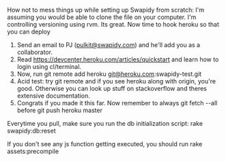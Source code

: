 How not to mess things up while setting up Swapidy from scratch:
I'm assuming you would be able to clone the file on your computer.
I'm controlling versioning using rvm. Its great.
Now time to hook heroku so that you can deploy

1) Send an email to PJ (pulkit@swapidy.com) and he'll add you as a collaborator.
2) Read https://devcenter.heroku.com/articles/quickstart and learn how to login using cl/terminal.
3) Now, run git remote add heroku git@heroku.com:swapidy-test.git
4) Acid test: try git remote and if you see heroku along with origin, you're good. Otherwise you can look up stuff on stackoverflow and theres extensive documentation.
5) Congrats if you made it this far. Now remember to always git fetch --all before git push heroku master

Everytime you pull, make sure you run the db initialization script: rake swapidy:db:reset

If you don't see any js function getting executed, you should run rake assets:precompile
